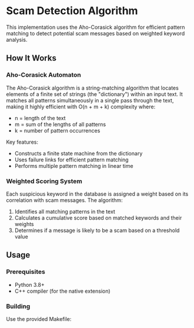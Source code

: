 # Scam Detection Algorithm

This implementation uses the Aho-Corasick algorithm for efficient pattern matching to detect potential scam messages based on weighted keyword analysis.

## How It Works

### Aho-Corasick Automaton
The Aho-Corasick algorithm is a string-matching algorithm that locates elements of a finite set of strings (the "dictionary") within an input text. It matches all patterns simultaneously in a single pass through the text, making it highly efficient with O(n + m + k) complexity where:
- n = length of the text
- m = sum of the lengths of all patterns
- k = number of pattern occurrences

Key features:
- Constructs a finite state machine from the dictionary
- Uses failure links for efficient pattern matching
- Performs multiple pattern matching in linear time

### Weighted Scoring System
Each suspicious keyword in the database is assigned a weight based on its correlation with scam messages. The algorithm:
1. Identifies all matching patterns in the text
2. Calculates a cumulative score based on matched keywords and their weights
3. Determines if a message is likely to be a scam based on a threshold value

## Usage

### Prerequisites
- Python 3.8+
- C++ compiler (for the native extension)

### Building
Use the provided Makefile:
